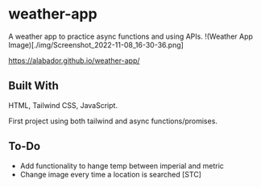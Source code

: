 # weather-app
A weather app to practice async functions and using APIs.
!(Weather App Image)[./img/Screenshot_2022-11-08_16-30-36.png]

https://alabador.github.io/weather-app/

## Built With
HTML, Tailwind CSS, JavaScript. 

First project using both tailwind and async functions/promises. 

## To-Do
- Add functionality to hange temp between imperial and metric
- Change image every time a location is searched [STC]